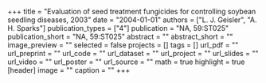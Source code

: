 +++
title = "Evaluation of seed treatment fungicides for controlling soybean seedling diseases, 2003"
date = "2004-01-01"
authors = ["L. J. Geisler", "A. H. Sparks"]
publication_types = ["4"]
publication = "NA, 59:ST025"
publication_short = "NA, 59:ST025"
abstract = ""
abstract_short = ""
image_preview = ""
selected = false
projects = []
tags = []
url_pdf = ""
url_preprint = ""
url_code = ""
url_dataset = ""
url_project = ""
url_slides = ""
url_video = ""
url_poster = ""
url_source = ""
math = true
highlight = true
[header]
image = ""
caption = ""
+++
